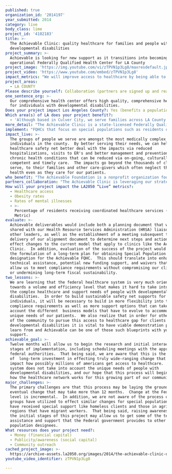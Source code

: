 ```yaml
---
published: true
organization_id: '2014197'
year_submitted: 2014
category: live
body_class: lime
project_id: '4102183'
title: >-
  The Achievable Clinic: quality healthcare for families and people with
  developmental disabilities
project_summary: >-
  Achievable is looking for new support as it transitions into becoming a fully
  operational Federally Qualified Health Center for LA County
project_image: 'https://img.youtube.com/vi/zTPVN1p3Lg8/maxresdefault.jpg'
project_video: 'https://www.youtube.com/embed/zTPVN1p3Lg8'
impact_metrics: "We will improve access to healthcare by being able to serve thousands of clients via our FQHC clinic with enhanced Special Population status allowing for possibly more funding and technical assistance as we implement our clinical care model.\r\n\r\nWe can address the obesity crisis by working with more clients and families in our patient centered medical home model.  Individuals with developmental disabilities have numerous complex health care needs and experience poorer health than the general population, including disproportionately high incidence of chronic conditions and preventable mortality.    \r\n\r\nAlthough state and federally-supported Community Health Center programs provide significant support for meeting the needs of many vulnerable populations, there is no specific framework for addressing the unique challenges posed in serving a patient base made up primarily of individuals with developmental disabilities.\r\n\r\nWe also address the mental health issues via our specialists in mental health through our UCLA and Cedars partnerships with their specialty care clinicians working at our clinic.  Collaborating with the Regional Centers also allows for better coordination of services, including various social needs such as housing assistance and job support and independent living skills offered by our partners at Westside Regional Center."
project_areas:
  - LA COUNTY
Please describe yourself: Collaboration (partners are signed up and ready to hit the ground running!)
one_sentence_org: >-
  Our comprehensive health center offers high quality, comprehensive health care
  for individuals with developmental disabilities.
Does your project impact Los Angeles County?: Yes (benefits a population of LA County)
Which area(s) of LA does your project benefit?:
  - 'Although based in Culver City, we serve families across LA County.'
more_detail: "The Achievable Clinic is a state-licensed Federally Qualified Health Center (FQHC) specializing in providing appropriate, coordinated, continuous, high-quality and comprehensive healthcare services to our under-served community members, with a special focus on serving individuals with developmental disabilities and their families who lack access to such care in the broader community. \r\nFederal support comes with compliance requirements that do not always take into account the unique needs of our clients.  Achievable is looking to collaborate with LA2050 in order to align our model of care with FQHC rules and expectations while still meeting the complex healthcare needs of our clients as well as ensuring long term financial sustainability.  "
implement: "FQHCs that focus on special populations such as residents of public housing, persons experiencing homelessness or agricultural workers, are subject to special waivers and accommodations that allow the FQHCs to address the unique health care needs of these groups.  No such process currently exists for people with developmental disabilities. \r\n\r\nIt is our hope that we can demonstrate to HRSA the merits of designating people with developmental disabilities as a special population.  Consequently such a designation would allow us to get the proper reimbursement rate for services rendered as well as allow us to receive continued HRSA grant funding. \r\n\r\nIn that regard, we believe that a significant portion of funding could be allocated to the efforts of our CEO and additional consulting support as Achievable looks to streamline operations, ensure federal, state and county compliance, grow our patient base and ensure that we are properly compensated for the care we provide to our clients.  "
impact_live: >-
  The groups of people we serve are amongst the most medically complex
  individuals in the county.  By better serving their needs, we can help the
  healthcare safety net better deal with the impacts via reduced
  hospitalizations, visits to ER's and better management and prevention of
  chronic health conditions that can be reduced via on-going, culturally
  competent and timely care.  The impacts go beyond the thousands of clients we
  serve, to their families and other care-givers which often neglect their own
  health even as they care for our patients.
who_benefit: "The Achievable Foundation is a nonprofit organization founded in 1996 with the mission of significantly improving the health and quality of life of under-served individuals living in Los Angeles County who have developmental disabilities such as autism, intellectual disability, cerebral palsy and epilepsy. \r\n\r\nIndividuals with developmental disabilities have numerous complex health care needs and experience poorer health than the general population, including disproportionately high incidence of chronic conditions and preventable mortality.   Although state and federally-supported Community Health Center programs provide significant support for meeting the needs of many vulnerable populations, there is no specific framework for addressing the unique challenges posed in serving a patient base made up primarily of individuals with developmental disabilities.\r\n\r\nWe aim to serve the tens of thousands of potential clients that may seek our services from across the entire county of Los Angeles."
partners_collaboration: "The Achievable Clinic is leveraging our strategic partnerships with organizations like the Westside Regional Center (WRC)--where we are co-located-- to offer a growing spectrum of health care services to the expanding number of individuals with developmental disabilities who have MediCal insurance coverage through L.A. Care Health Plan.  Based on the latest information from L.A. Care, there are over 2,286 clients at WRC (or roughly one third of all WRC clients) signed up with one of L.A. Care’s health plan providers.   \r\n\r\nAs part of an extensive outreach plan, Achievable is looking to become the medical home of choice for many new L.A. Care clients. Serving as a medical home to L.A. Care clients places our clinic in a strategic position to contribute significantly towards L.A. Care Health Plan’s Triple Aim goals of achieving excellent patient outcomes, excellent patient experiences, and cost effectiveness and efficiency on behalf of our shared clients. To that end, we seek to improve patient experiences while minimizing long-term medical costs through an integrated, whole-person approach to addressing the ongoing healthcare needs of our community members.  \r\n\r\nIf we can demonstrate the effectiveness of this strategy working with WRC, this could be expanded to the other Regional Centers across LA County that together serve tens of thousands of individuals with developmental disabilities."
How will your project impact the LA2050 “Live” metrics?:
  - Healthcare access
  - Obesity rates
  - Rates of mental illnesses
  - >-
    Percentage of residents receiving coordinated healthcare services (Dream
    Metric)
evaluate: >-
  Achievable deliverables would include both a planning document that will be
  shared with our Health Resource Services Administration (HRSA) liaison and
  other leaders, as well as the establishment of a meeting subsequent to
  delivery of our alignment document to determine next steps and action plans to
  effect changes to the current model that apply to clinics like the Achievable
  Clinic.  In addition, evaluation of the success of the project would include
  the formulation of a long-term plan for obtaining Special Population
  designation for the Achievable FQHC.  This should translate into enhanced
  technical assistance, potential new funding support, and waivers that may
  allow us to meet compliance requirements without compromising our client needs
  or undermining long-term fiscal sustainability.
two_lessons: >-
  We are learning that the federal healthcare system is very much oriented
  towards a volume and efficiency level that makes it hard to take into account
  the complex healthcare and support needs of people with developmental
  disabilities.  In order to build sustainable safety net supports for these
  individuals, it will be necessary to build in more flexibility into the
  compliance requirements as well as more support options that can take into
  account the different  business models that have to evolve to accommodate the
  unique needs of our patients.  We also realize that in order for other parts
  of the community to pursue this access to healthcare gap for clients with
  developmental disabilities it is vital to have viable demonstration pilots to
  learn from and Achievable can be one of those such blueprints with your
  support.
achievable_goal: >-
  Twelve months will allow us to begin the research and initial interaction
  stages of implementation, including scheduling meetings with the appropriate
  federal authorities.  That being said, we are aware that this is the beginning
  of  long-term investment in effecting truly wide-ranging change that could
  impact how possibly millions of americans get access to healthcare.  The
  system does not take into account the unique needs of people with
  developmental disabilities, and our hope that this process will begin changing
  how the healthcare network works for this growing part of our community.
major_challenges: >-
  The primary challenges are that this process may be laying the groundwork for
  eventual change that may take more than 12 months.  Change at the Federal
  level is incremental.  In addition, we are not aware of the process other
  groups have utilized to effect similar changes for special populations that
  have received special support like homeless clients and those in agricultural
  regions that have migrant workers.  That being said, raising awareness even at
  the initial stages of this project may allow us to get some of the technical
  assistance and support that the Federal government provides to other special
  population designees.  
What resources does your project need?:
  - Money (financial capital)
  - Publicity/awareness (social capital)
  - Community outreach
cached_project_image: >-
  https://archive-assets.la2050.org/images/2014/the-achievable-clinic-quality-healthcare-for-families-and-people-with-developmental-disabilities/img.youtube.com/vi/zTPVN1p3Lg8/maxresdefault.jpg
youtube_video_identifier: zTPVN1p3Lg8

---
```

